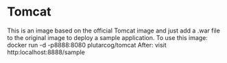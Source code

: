 # Tomcat
This is an image based on the official Tomcat image and just add a .war file to the original image to deploy a sample application.
To use this image:
docker run -d -p8888:8080 plutarcog/tomcat
After: visit http:localhost:8888/sample
